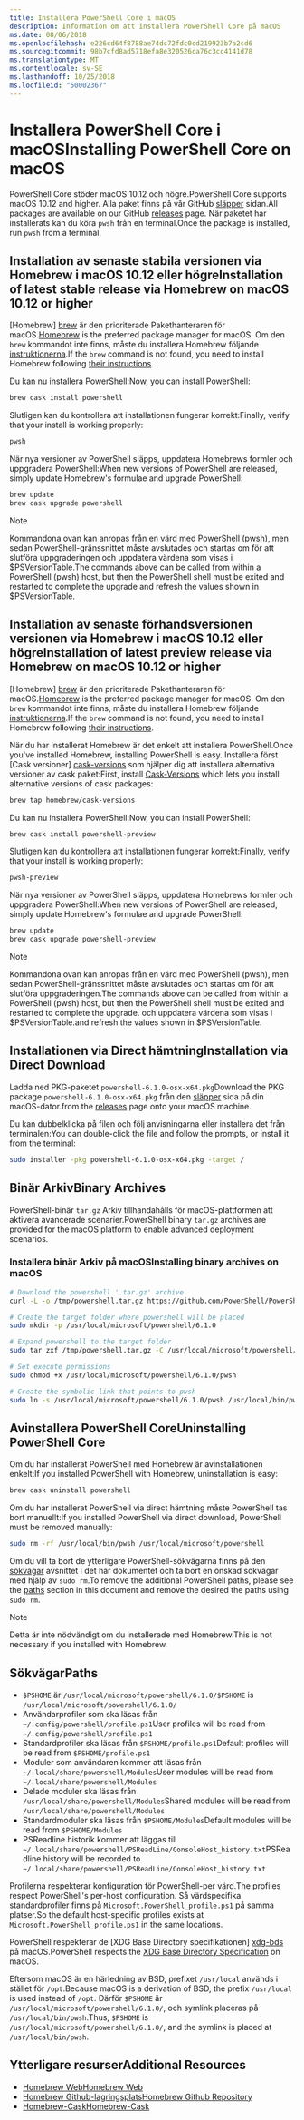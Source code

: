 ```yaml
---
title: Installera PowerShell Core i macOS
description: Information om att installera PowerShell Core på macOS
ms.date: 08/06/2018
ms.openlocfilehash: e226cd64f8788ae74dc72fdc0cd219923b7a2cd6
ms.sourcegitcommit: 98b7cfd8ad5718efa8e320526ca76c3cc4141d78
ms.translationtype: MT
ms.contentlocale: sv-SE
ms.lasthandoff: 10/25/2018
ms.locfileid: "50002367"
---
```

# <a name="installing-powershell-core-on-macos"></a><span data-ttu-id="8351c-103">Installera PowerShell Core i macOS</span><span class="sxs-lookup"><span data-stu-id="8351c-103">Installing PowerShell Core on macOS</span></span>

<span data-ttu-id="8351c-104">PowerShell Core stöder macOS 10.12 och högre.</span><span class="sxs-lookup"><span data-stu-id="8351c-104">PowerShell Core supports macOS 10.12 and higher.</span></span>
<span data-ttu-id="8351c-105">Alla paket finns på vår GitHub [släpper][] sidan.</span><span class="sxs-lookup"><span data-stu-id="8351c-105">All packages are available on our GitHub [releases][] page.</span></span>
<span data-ttu-id="8351c-106">När paketet har installerats kan du köra `pwsh` från en terminal.</span><span class="sxs-lookup"><span data-stu-id="8351c-106">Once the package is installed, run `pwsh` from a terminal.</span></span>

## <a name="installation-of-latest-stable-release-via-homebrew-on-macos-1012-or-higher"></a><span data-ttu-id="8351c-107">Installation av senaste stabila versionen via Homebrew i macOS 10.12 eller högre</span><span class="sxs-lookup"><span data-stu-id="8351c-107">Installation of latest stable release via Homebrew on macOS 10.12 or higher</span></span>

<span data-ttu-id="8351c-108">[Homebrew] [ brew] är den prioriterade Pakethanteraren för macOS.</span><span class="sxs-lookup"><span data-stu-id="8351c-108">[Homebrew][brew] is the preferred package manager for macOS.</span></span>
<span data-ttu-id="8351c-109">Om den `brew` kommandot inte finns, måste du installera Homebrew följande [instruktionerna][brew].</span><span class="sxs-lookup"><span data-stu-id="8351c-109">If the `brew` command is not found, you need to install Homebrew following [their instructions][brew].</span></span>

<span data-ttu-id="8351c-110">Du kan nu installera PowerShell:</span><span class="sxs-lookup"><span data-stu-id="8351c-110">Now, you can install PowerShell:</span></span>

```sh
brew cask install powershell
```

<span data-ttu-id="8351c-111">Slutligen kan du kontrollera att installationen fungerar korrekt:</span><span class="sxs-lookup"><span data-stu-id="8351c-111">Finally, verify that your install is working properly:</span></span>

```sh
pwsh
```

<span data-ttu-id="8351c-112">När nya versioner av PowerShell släpps, uppdatera Homebrews formler och uppgradera PowerShell:</span><span class="sxs-lookup"><span data-stu-id="8351c-112">When new versions of PowerShell are released, simply update Homebrew's formulae and upgrade PowerShell:</span></span>

```sh
brew update
brew cask upgrade powershell
```

> [!NOTE]
> <span data-ttu-id="8351c-113">Kommandona ovan kan anropas från en värd med PowerShell (pwsh), men sedan PowerShell-gränssnittet måste avslutades och startas om för att slutföra uppgraderingen och uppdatera värdena som visas i $PSVersionTable.</span><span class="sxs-lookup"><span data-stu-id="8351c-113">The commands above can be called from within a PowerShell (pwsh) host, but then the PowerShell shell must be exited and restarted to complete the upgrade and refresh the values shown in $PSVersionTable.</span></span>

[brew]: http://brew.sh/

## <a name="installation-of-latest-preview-release-via-homebrew-on-macos-1012-or-higher"></a><span data-ttu-id="8351c-114">Installation av senaste förhandsversionen versionen via Homebrew i macOS 10.12 eller högre</span><span class="sxs-lookup"><span data-stu-id="8351c-114">Installation of latest preview release via Homebrew on macOS 10.12 or higher</span></span>

<span data-ttu-id="8351c-115">[Homebrew] [ brew] är den prioriterade Pakethanteraren för macOS.</span><span class="sxs-lookup"><span data-stu-id="8351c-115">[Homebrew][brew] is the preferred package manager for macOS.</span></span>
<span data-ttu-id="8351c-116">Om den `brew` kommandot inte finns, måste du installera Homebrew följande [instruktionerna][brew].</span><span class="sxs-lookup"><span data-stu-id="8351c-116">If the `brew` command is not found, you need to install Homebrew following [their instructions][brew].</span></span>

<span data-ttu-id="8351c-117">När du har installerat Homebrew är det enkelt att installera PowerShell.</span><span class="sxs-lookup"><span data-stu-id="8351c-117">Once you've installed Homebrew, installing PowerShell is easy.</span></span>
<span data-ttu-id="8351c-118">Installera först [Cask versioner] [ cask-versions] som hjälper dig att installera alternativa versioner av cask paket:</span><span class="sxs-lookup"><span data-stu-id="8351c-118">First, install [Cask-Versions][cask-versions] which lets you install alternative versions of cask packages:</span></span>

```sh
brew tap homebrew/cask-versions
```

<span data-ttu-id="8351c-119">Du kan nu installera PowerShell:</span><span class="sxs-lookup"><span data-stu-id="8351c-119">Now, you can install PowerShell:</span></span>

```sh
brew cask install powershell-preview
```

<span data-ttu-id="8351c-120">Slutligen kan du kontrollera att installationen fungerar korrekt:</span><span class="sxs-lookup"><span data-stu-id="8351c-120">Finally, verify that your install is working properly:</span></span>

```sh
pwsh-preview
```

<span data-ttu-id="8351c-121">När nya versioner av PowerShell släpps, uppdatera Homebrews formler och uppgradera PowerShell:</span><span class="sxs-lookup"><span data-stu-id="8351c-121">When new versions of PowerShell are released, simply update Homebrew's formulae and upgrade PowerShell:</span></span>

```sh
brew update
brew cask upgrade powershell-preview
```

> [!NOTE]
> <span data-ttu-id="8351c-122">Kommandona ovan kan anropas från en värd med PowerShell (pwsh), men sedan PowerShell-gränssnittet måste avslutades och startas om för att slutföra uppgraderingen.</span><span class="sxs-lookup"><span data-stu-id="8351c-122">The commands above can be called from within a PowerShell (pwsh) host, but then the PowerShell shell must be exited and restarted to complete the upgrade.</span></span>
> <span data-ttu-id="8351c-123">och uppdatera värdena som visas i $PSVersionTable.</span><span class="sxs-lookup"><span data-stu-id="8351c-123">and refresh the values shown in $PSVersionTable.</span></span>

## <a name="installation-via-direct-download"></a><span data-ttu-id="8351c-124">Installationen via Direct hämtning</span><span class="sxs-lookup"><span data-stu-id="8351c-124">Installation via Direct Download</span></span>

<span data-ttu-id="8351c-125">Ladda ned PKG-paketet `powershell-6.1.0-osx-x64.pkg`</span><span class="sxs-lookup"><span data-stu-id="8351c-125">Download the PKG package `powershell-6.1.0-osx-x64.pkg`</span></span>
<span data-ttu-id="8351c-126">från den [släpper][] sida på din macOS-dator.</span><span class="sxs-lookup"><span data-stu-id="8351c-126">from the [releases][] page onto your macOS machine.</span></span>

<span data-ttu-id="8351c-127">Du kan dubbelklicka på filen och följ anvisningarna eller installera det från terminalen:</span><span class="sxs-lookup"><span data-stu-id="8351c-127">You can double-click the file and follow the prompts, or install it from the terminal:</span></span>

```sh
sudo installer -pkg powershell-6.1.0-osx-x64.pkg -target /
```

## <a name="binary-archives"></a><span data-ttu-id="8351c-128">Binär Arkiv</span><span class="sxs-lookup"><span data-stu-id="8351c-128">Binary Archives</span></span>

<span data-ttu-id="8351c-129">PowerShell-binär `tar.gz` Arkiv tillhandahålls för macOS-plattformen att aktivera avancerade scenarier.</span><span class="sxs-lookup"><span data-stu-id="8351c-129">PowerShell binary `tar.gz` archives are provided for the macOS platform to enable advanced deployment scenarios.</span></span>

### <a name="installing-binary-archives-on-macos"></a><span data-ttu-id="8351c-130">Installera binär Arkiv på macOS</span><span class="sxs-lookup"><span data-stu-id="8351c-130">Installing binary archives on macOS</span></span>

```sh
# Download the powershell '.tar.gz' archive
curl -L -o /tmp/powershell.tar.gz https://github.com/PowerShell/PowerShell/releases/download/v6.1.0/powershell-6.1.0-osx-x64.tar.gz

# Create the target folder where powershell will be placed
sudo mkdir -p /usr/local/microsoft/powershell/6.1.0

# Expand powershell to the target folder
sudo tar zxf /tmp/powershell.tar.gz -C /usr/local/microsoft/powershell/6.1.0

# Set execute permissions
sudo chmod +x /usr/local/microsoft/powershell/6.1.0/pwsh

# Create the symbolic link that points to pwsh
sudo ln -s /usr/local/microsoft/powershell/6.1.0/pwsh /usr/local/bin/pwsh
```

## <a name="uninstalling-powershell-core"></a><span data-ttu-id="8351c-131">Avinstallera PowerShell Core</span><span class="sxs-lookup"><span data-stu-id="8351c-131">Uninstalling PowerShell Core</span></span>

<span data-ttu-id="8351c-132">Om du har installerat PowerShell med Homebrew är avinstallationen enkelt:</span><span class="sxs-lookup"><span data-stu-id="8351c-132">If you installed PowerShell with Homebrew, uninstallation is easy:</span></span>

```sh
brew cask uninstall powershell
```

<span data-ttu-id="8351c-133">Om du har installerat PowerShell via direct hämtning måste PowerShell tas bort manuellt:</span><span class="sxs-lookup"><span data-stu-id="8351c-133">If you installed PowerShell via direct download, PowerShell must be removed manually:</span></span>

```sh
sudo rm -rf /usr/local/bin/pwsh /usr/local/microsoft/powershell
```

<span data-ttu-id="8351c-134">Om du vill ta bort de ytterligare PowerShell-sökvägarna finns på den [sökvägar](#paths) avsnittet i det här dokumentet och ta bort en önskad sökvägar med hjälp av `sudo rm`.</span><span class="sxs-lookup"><span data-stu-id="8351c-134">To remove the additional PowerShell paths, please see the [paths](#paths) section in this document and remove the desired the paths using `sudo rm`.</span></span>

> [!NOTE]
> <span data-ttu-id="8351c-135">Detta är inte nödvändigt om du installerade med Homebrew.</span><span class="sxs-lookup"><span data-stu-id="8351c-135">This is not necessary if you installed with Homebrew.</span></span>

## <a name="paths"></a><span data-ttu-id="8351c-136">Sökvägar</span><span class="sxs-lookup"><span data-stu-id="8351c-136">Paths</span></span>

* <span data-ttu-id="8351c-137">`$PSHOME` är `/usr/local/microsoft/powershell/6.1.0/`</span><span class="sxs-lookup"><span data-stu-id="8351c-137">`$PSHOME` is `/usr/local/microsoft/powershell/6.1.0/`</span></span>
* <span data-ttu-id="8351c-138">Användarprofiler som ska läsas från `~/.config/powershell/profile.ps1`</span><span class="sxs-lookup"><span data-stu-id="8351c-138">User profiles will be read from `~/.config/powershell/profile.ps1`</span></span>
* <span data-ttu-id="8351c-139">Standardprofiler ska läsas från `$PSHOME/profile.ps1`</span><span class="sxs-lookup"><span data-stu-id="8351c-139">Default profiles will be read from `$PSHOME/profile.ps1`</span></span>
* <span data-ttu-id="8351c-140">Moduler som användaren kommer att läsas från `~/.local/share/powershell/Modules`</span><span class="sxs-lookup"><span data-stu-id="8351c-140">User modules will be read from `~/.local/share/powershell/Modules`</span></span>
* <span data-ttu-id="8351c-141">Delade moduler ska läsas från `/usr/local/share/powershell/Modules`</span><span class="sxs-lookup"><span data-stu-id="8351c-141">Shared modules will be read from `/usr/local/share/powershell/Modules`</span></span>
* <span data-ttu-id="8351c-142">Standardmoduler ska läsas från `$PSHOME/Modules`</span><span class="sxs-lookup"><span data-stu-id="8351c-142">Default modules will be read from `$PSHOME/Modules`</span></span>
* <span data-ttu-id="8351c-143">PSReadline historik kommer att läggas till `~/.local/share/powershell/PSReadLine/ConsoleHost_history.txt`</span><span class="sxs-lookup"><span data-stu-id="8351c-143">PSReadline history will be recorded to `~/.local/share/powershell/PSReadLine/ConsoleHost_history.txt`</span></span>

<span data-ttu-id="8351c-144">Profilerna respekterar konfiguration för PowerShell-per värd.</span><span class="sxs-lookup"><span data-stu-id="8351c-144">The profiles respect PowerShell's per-host configuration.</span></span>
<span data-ttu-id="8351c-145">Så värdspecifika standardprofiler finns på `Microsoft.PowerShell_profile.ps1` på samma platser.</span><span class="sxs-lookup"><span data-stu-id="8351c-145">So the default host-specific profiles exists at `Microsoft.PowerShell_profile.ps1` in the same locations.</span></span>

<span data-ttu-id="8351c-146">PowerShell respekterar de [XDG Base Directory specifikationen] [ xdg-bds] på macOS.</span><span class="sxs-lookup"><span data-stu-id="8351c-146">PowerShell respects the [XDG Base Directory Specification][xdg-bds] on macOS.</span></span>

<span data-ttu-id="8351c-147">Eftersom macOS är en härledning av BSD, prefixet `/usr/local` används i stället för `/opt`.</span><span class="sxs-lookup"><span data-stu-id="8351c-147">Because macOS is a derivation of BSD, the prefix `/usr/local` is used instead of `/opt`.</span></span>
<span data-ttu-id="8351c-148">Därför `$PSHOME` är `/usr/local/microsoft/powershell/6.1.0/`, och symlink placeras på `/usr/local/bin/pwsh`.</span><span class="sxs-lookup"><span data-stu-id="8351c-148">Thus, `$PSHOME` is `/usr/local/microsoft/powershell/6.1.0/`, and the symlink is placed at `/usr/local/bin/pwsh`.</span></span>

## <a name="additional-resources"></a><span data-ttu-id="8351c-149">Ytterligare resurser</span><span class="sxs-lookup"><span data-stu-id="8351c-149">Additional Resources</span></span>

* <span data-ttu-id="8351c-150">[Homebrew Web][brew]</span><span class="sxs-lookup"><span data-stu-id="8351c-150">[Homebrew Web][brew]</span></span>
* <span data-ttu-id="8351c-151">[Homebrew Github-lagringsplats][GitHub]</span><span class="sxs-lookup"><span data-stu-id="8351c-151">[Homebrew Github Repository][GitHub]</span></span>
* <span data-ttu-id="8351c-152">[Homebrew-Cask][cask]</span><span class="sxs-lookup"><span data-stu-id="8351c-152">[Homebrew-Cask][cask]</span></span>

[brew]: http://brew.sh/
[Cask]: https://github.com/Homebrew/homebrew-cask
[cask-versions]: https://github.com/Homebrew/homebrew-cask-versions
[GitHub]: https://github.com/Homebrew
[släpper]: https://github.com/PowerShell/PowerShell/releases/latest
[releases]: https://github.com/PowerShell/PowerShell/releases/latest
[xdg-bds]: https://specifications.freedesktop.org/basedir-spec/basedir-spec-latest.html
